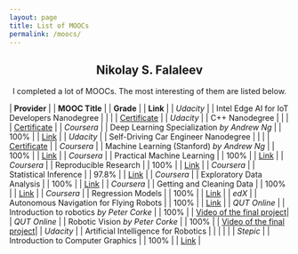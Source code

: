 ```yaml
---
layout: page
title: List of MOOCs
permalink: /moocs/
---
```

<style>
    th, td {
        padding: 5px; /* Padding inside the cells  */
    }
</style>

<div align="center">
  <h2><b>Nikolay S. Falaleev</b></h2>
  <p>I completed a lot of MOOCs. The most interesting of them are listed below.</p>
</div>

| __Provider__ | | __MOOC Title__ | | __Grade__ | | __Link__ |
| _Udacity_ | | Intel Edge AI for IoT Developers Nanodegree | |  | | [Certificate](https://confirm.udacity.com/CDQPRVAA) |
| _Udacity_ | | C++ Nanodegree | |  | | [Certificate](https://confirm.udacity.com/J7YTCDPL) |
| _Coursera_ | | Deep Learning Specialization _by Andrew Ng_ | | 100% | | [Link](https://www.coursera.org/account/accomplishments/specialization/RJV7RR3QXRPD) |
| _Udacity_ | | Self-Driving Car Engineer Nanodegree | |  | | [Certificate](https://confirm.udacity.com/ERTTLT2G) |
| _Coursera_ | | Machine Learning (Stanford) _by Andrew Ng_ | | 100% | | [Link](https://www.coursera.org/account/accomplishments/certificate/WKJK4NLH6BFS) |
| _Coursera_ | | Practical Machine Learning | | 100% | | [Link](https://www.coursera.org/account/accomplishments/certificate/EGD3GEC2P3LW) |
| _Coursera_ | | Reproducible Research | | 100% | | [Link](https://www.coursera.org/account/accomplishments/certificate/UT6CT93KXBLS) |
| _Coursera_ | | Statistical Inference | | 97.8% | | [Link](https://www.coursera.org/account/accomplishments/certificate/EAEBJVLQBAYJ) |
| _Coursera_ | | Exploratory Data Analysis | | 100% | | [Link](https://www.coursera.org/account/accomplishments/certificate/GV5S4SMCBMRR) |
| _Coursera_ | | Getting and Cleaning Data | | 100% | | [Link](https://www.coursera.org/account/accomplishments/certificate/KSGHYJJ6ZL) |
| _Coursera_ | | Regression Models | | 100% | | [Link](https://www.coursera.org/account/accomplishments/certificate/RZVZPF339A2F) |
| _edX_ | | Autonomous Navigation for Flying Robots | | 100% | | [Link](https://verify.edx.org/cert/c23e9769777b48aa82a8950bb0f4d16c) |
| _QUT Online_ | | Introduction to robotics _by Peter Corke_ | | 100% | | [Video of the final project](https://youtu.be/MI-_qLKzQXc)|
| _QUT Online_ | | Robotic Vision _by Peter Corke_ | | 100% | | [Video of the final project](https://youtu.be/RPiUF6k66uc)|
| _Udacity_ | | Artificial Intelligence for Robotics | |  | | |
| _Stepic_ | | Introduction to Computer Graphics | | 100%  | |  [Link](https://stepik.org/certificate/9e5336844b15c2a4f119e1f73ef093421356b39c.pdf) |


